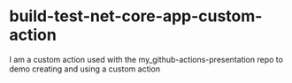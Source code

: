 # build-test-net-core-app-custom-action
I am a custom action used with the my_github-actions-presentation repo to demo creating and using a custom action
